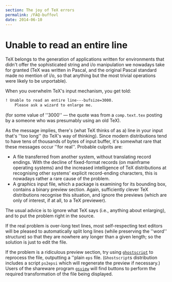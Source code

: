 ```yaml
---
section: The joy of TeX errors
permalink: /FAQ-buffovl
date: 2014-06-10
---
```


# Unable to read an entire line

TeX belongs to the generation of applications written for
environments that didn't offer the sophisticated string and i/o
manipulation we nowadays take for granted (TeX was written in
Pascal, and the original Pascal standard made no mention of i/o, so
that anything but the most trivial operations were likely to be
unportable).

When you overwhelm TeX's input mechanism, you get told:
```latex
! Unable to read an entire line---bufsize=3000.
    Please ask a wizard to enlarge me.
```
(for some value of ''3000''&nbsp;&mdash; the quote was from a
`comp.text.tex` posting by a someone who was presumably
using an old TeX).

As the message implies, there's (what TeX thinks of as a) line in
your input that's ''too long'' (to TeX's way of thinking).  Since
modern distributions tend to have tens of thousands of bytes of input
buffer, it's somewhat rare that these messages occur ''for real''.
Probable culprits are:
  

-  A file transferred from another system, without translating
    record endings.  With the decline of fixed-format records (on
    mainframe operating systems) and the increased intelligence of
    TeX distributions at recognising other systems' explicit
    record-ending characters, this is nowadays rather a rare cause of
    the problem.
-  A graphics input file, which a package is examining for its
    bounding box, contains a binary preview section.  Again,
    sufficiently clever TeX distributions recognise this situation,
    and ignore the previews (which are only of interest, if at all, to a
    TeX previewer).

The usual advice is to ignore what TeX says (i.e., anything about
enlarging), and to put the problem right in the source. 

If the real problem is over-long text lines, most self-respecting text
editors will be pleased to automatically split long lines (while
preserving the ''word'' structure) so that they are nowhere any longer
than a given length; so the solution is just to edit the file.

If the problem is a ridiculous preview section, try using
[`ghostscript`](http://www.ghostscript.com/)
to reprocess the file, outputting a ''plain
`eps` file.  (`Ghostscript`s distribution
includes a script `ps2epsi` which will regenerate the preview
if necessary.)  Users of the shareware program 
[`gsview`](http://www.ghostgum.com.au/)
will find buttons to perform the required transformation of the file
being displayed.

